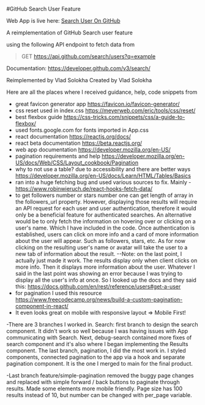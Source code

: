 #GitHub Search User Feature

Web App is live here: [Search User On GitHub](https://searcghuserongithub.netlify.app)

A reimplementation of GitHub Search user feature

using the following API endpoint to fetch data from

>GET https://api.github.com/search/users?q=example

Documentation: https://developer.github.com/v3/search/ 

Reimplemented by Vlad Solokha
Created by Vlad Solokha

Here are all the places where I received guidance, help, code snippets from

- great favicon generator app https://favicon.io/favicon-generator/ 
- css reset used in index.css https://meyerweb.com/eric/tools/css/reset/
- best flexbox guide https://css-tricks.com/snippets/css/a-guide-to-flexbox/
- used fonts.google.com for fonts imported in App.css
- react documentation https://reactjs.org/docs/
- react beta documentation https://beta.reactjs.org/
- web app documentation https://developer.mozilla.org/en-US/
- pagination requirements and help https://developer.mozilla.org/en-US/docs/Web/CSS/Layout_cookbook/Pagination
- why to not use a table? due to accessibility and there are better ways https://developer.mozilla.org/en-US/docs/Learn/HTML/Tables/Basics
- ran into a huge fetching bug and used various sources to fix. Mainly - https://www.robinwieruch.de/react-hooks-fetch-data/ 
- to get followers number or stars number one can get length of array in the followers_url property. However, displaying those results will require an API request for each user and user authentication, therefore it would only be a beneficial feature for authenticated searches. An alternative would be to only fetch the information on hovering over or clicking on a user's name. Which I have included in the code. Once authentication is established, users can click on more info and a card of more information about the user will appear. Such as followers, stars, etc. As for now clicking on the resulting user's name or avatar will take the user to a new tab of information about the result. 
  --Note: on the last point, I actually just made it work. The results display only when client clicks on more info. Then it displays more information about the user. Whatever I said in the last point was showing an error because I was trying to display all the user's info at once. So I looked up the docs and they said this: https://docs.github.com/en/rest/reference/users#get-a-user
- for pagination I used this resource https://www.freecodecamp.org/news/build-a-custom-pagination-component-in-react/
- It even looks great on mobile with responsive layout => Mobile First! 

-There are 3 branches I worked in. Search: first branch to design the search component. It didn't work so well because I was having issues with App communicating with Search. Next, debug-search contained more fixes of search component and it's also where I began implementing the Results component. The last branch, pagination, I did the most work in. I styled components, connected pagination to the app via a hook and separate pagination component. It is the one I merged to main for the final product. 

-Last branch feature/simple-pagination removed the buggy page changes and replaced with simple forward / back buttons to paginate through results. Made some elements more mobile friendly. Page size has 100 results instead of 10, but number can be changed with per_page variable. 

